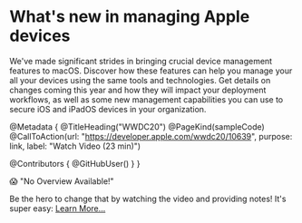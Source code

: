 # What's new in managing Apple devices

We've made significant strides in bringing crucial device management features to macOS. Discover how these features can help you manage your all your devices using the same tools and technologies. Get details on changes coming this year and how they will impact your deployment workflows, as well as some new management capabilities you can use to secure iOS and iPadOS devices in your organization.

@Metadata {
   @TitleHeading("WWDC20")
   @PageKind(sampleCode)
   @CallToAction(url: "https://developer.apple.com/wwdc20/10639", purpose: link, label: "Watch Video (23 min)")

   @Contributors {
      @GitHubUser(<replace this with your GitHub handle>)
   }
}

😱 "No Overview Available!"

Be the hero to change that by watching the video and providing notes! It's super easy:
 [Learn More…](https://wwdcnotes.github.io/WWDCNotes/documentation/wwdcnotes/contributing)

